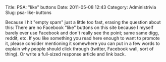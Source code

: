 Title: PSA: "like" buttons
Date: 2011-05-08 12:43
Category: Administrivia
Slug: psa-like-buttons

Because I hit "empty spam" just a little too fast, erasing the question
about this: There are no Facebook "like" buttons on this site because I
myself barely ever use Facebook and don't really see the point; same
same digg, reddit, etc. If you like something you read here enough to
want to promote it, please consider mentioning it somewhere you can put
in a few words to explain why people should click through (twitter,
Facebook wall, sort of thing). Or write a full-sized response article
and link back.


